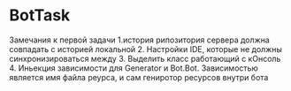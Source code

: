 # BotTask
Замечания к первой задачи
1.история рипозитория сервера должна совпадать с историей локальной 
2. Настройки IDE, которые не должны синхронизироваться между 
3. Выделить класс работающий с кОнсоль
4. Иньекция зависимости для Generator и Bot.Bot. Зависимостью является имя файла реурса, и сам гениротор ресурсов внутри бота 
